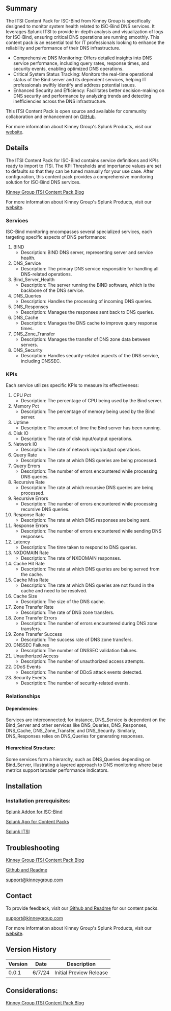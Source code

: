 ## Summary
The ITSI Content Pack for ISC-Bind from Kinney Group is specifically designed to monitor system health related to ISC-Bind DNS services. It leverages Splunk ITSI to provide in-depth analysis and visualization of logs for ISC-Bind, ensuring critical DNS operations are running smoothly. This content pack is an essential tool for IT professionals looking to enhance the reliability and performance of their DNS infrastructure.

* Comprehensive DNS Monitoring: Offers detailed insights into DNS service performance, including query rates, response times, and security events, enabling optimized DNS operations.
* Critical System Status Tracking: Monitors the real-time operational status of the Bind server and its dependent services, helping IT professionals swiftly identify and address potential issues.
* Enhanced Security and Efficiency: Facilitates better decision-making on DNS security and performance by analyzing trends and detecting inefficiencies across the DNS infrastructure.

This ITSI Content Pack is open source and available for community collaboration and enhancement on [GitHub](https://www.github.com/kinneygroup).

For more information about Kinney Group's Splunk Products, visit our [website](https://kinneygroup.com/atlas).

## Details
The ITSI Content Pack for ISC-Bind contains service definitions and KPIs ready to import to ITSI. The KPI Thresholds and importance values are set to defaults so that they can be tuned manually for your use case. After configuration, this content pack provides a comprehensive monitoring solution for ISC-Bind DNS services.

[Kinney Group ITSI Content Pack Blog](https://kinneygroup.com/blog/installing-itsi-content-packs/)

For more information about Kinney Group's Splunk Products, visit our [website](https://kinneygroup.com/atlas).

### Services
ISC-Bind monitoring encompasses several specialized services, each targeting specific aspects of DNS performance:

1. BIND
    * Description: BIND DNS server, representing server and service health.
2. DNS_Service
    * Description: The primary DNS service responsible for handling all DNS-related operations.
3. Bind_Server_Health
    * Description: The server running the BIND software, which is the backbone of the DNS service.
4. DNS_Queries
    * Description: Handles the processing of incoming DNS queries.
5. DNS_Responses
    * Description: Manages the responses sent back to DNS queries.
6. DNS_Cache
    * Description: Manages the DNS cache to improve query response times.
7. DNS_Zone_Transfer
    * Description: Manages the transfer of DNS zone data between servers.
8. DNS_Security
    * Description: Handles security-related aspects of the DNS service, including DNSSEC.

### KPIs
Each service utilizes specific KPIs to measure its effectiveness:

1. CPU Pct
    * Description: The percentage of CPU being used by the Bind server.
2. Memory Pct
    * Description: The percentage of memory being used by the Bind server.
3. Uptime
    * Description: The amount of time the Bind server has been running.
4. Disk IO
    * Description: The rate of disk input/output operations.
5. Network IO
    * Description: The rate of network input/output operations.
6. Query Rate
    * Description: The rate at which DNS queries are being processed.
7. Query Errors
    * Description: The number of errors encountered while processing DNS queries.
8. Recursive Rate
    * Description: The rate at which recursive DNS queries are being processed.
9. Recursive Errors
    * Description: The number of errors encountered while processing recursive DNS queries.
10. Response Rate
    * Description: The rate at which DNS responses are being sent.
11. Response Errors
    * Description: The number of errors encountered while sending DNS responses.
12. Latency
    * Description: The time taken to respond to DNS queries.
13. NXDOMAIN Rate
    * Description: The rate of NXDOMAIN responses.
14. Cache Hit Rate
    * Description: The rate at which DNS queries are being served from the cache.
15. Cache Miss Rate
    * Description: The rate at which DNS queries are not found in the cache and need to be resolved.
16. Cache Size
    * Description: The size of the DNS cache.
17. Zone Transfer Rate
    * Description: The rate of DNS zone transfers.
18. Zone Transfer Errors
    * Description: The number of errors encountered during DNS zone transfers.
19. Zone Transfer Success
    * Description: The success rate of DNS zone transfers.
20. DNSSEC Failures
    * Description: The number of DNSSEC validation failures.
21. Unauthorized Access
    * Description: The number of unauthorized access attempts.
22. DDoS Events
    * Description: The number of DDoS attack events detected.
23. Security Events
    * Description: The number of security-related events.

### Relationships
#### Dependencies:
Services are interconnected; for instance, DNS_Service is dependent on the Bind_Server and other services like DNS_Queries, DNS_Responses, DNS_Cache, DNS_Zone_Transfer, and DNS_Security. Similarly, DNS_Responses relies on DNS_Queries for generating responses.

#### Hierarchical Structure:
Some services form a hierarchy, such as DNS_Queries depending on Bind_Server, illustrating a layered approach to DNS monitoring where base metrics support broader performance indicators.

## Installation

### Installation prerequisites:

[Splunk Addon for ISC-Bind](https://splunkbase.splunk.com)

[Splunk App for Content Packs](https://splunkbase.splunk.com/app/5391)

[Splunk ITSI](https://www.splunk.com/en_us/products/it-service-intelligence.html)

## Troubleshooting

[Kinney Group ITSI Content Pack Blog](https://kinneygroup.com/blog/installing-itsi-content-packs/)

[Github and Readme](https://www.github.com/kinneygroup)

support@kinneygroup.com

## Contact

To provide feedback, visit our [Github and Readme](https://www.github.com/kinneygroup) for our content packs.

support@kinneygroup.com

For more information about Kinney Group's Splunk Products, visit our [website](https://kinneygroup.com/atlas).

## Version History

| Version | Date  | Description               |
|---------|-------|---------------------------|
| 0.0.1   | 6/7/24 | Initial Preview Release   |

## Considerations:

[Kinney Group ITSI Content Pack Blog](https://kinneygroup.com/blog/installing-itsi-content-packs/)